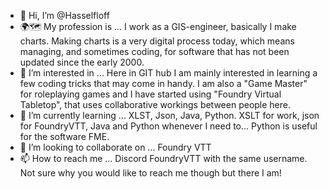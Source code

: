 - 👋 Hi, I’m @Hasselfloff
- 🌍🗺 My profession is ... I work as a GIS-engineer, basically I make charts. Making charts is a very digital process today, which means managing, and sometimes coding, for software that has not been updated since the early 2000.
- 👀 I’m interested in ... Here in GIT hub I am mainly interested in learning a few coding tricks that may come in handy. I am also a "Game Master" for roleplaying games and I have started using "Foundry Virtual Tabletop", that uses collaborative workings between people here. 
- 🌱 I’m currently learning ... XLST, Json, Java, Python. XSLT for work, json for FoundryVTT, Java and Python whenever I need to... Python is useful for the software FME.
- 💞️ I’m looking to collaborate on ... Foundry VTT
- 📫 How to reach me ... Discord FoundryVTT with the same username. Not sure why you would like to reach me though but there I am! 

<!---
Hasselfloff/Hasselfloff is a ✨ special ✨ repository because its `README.md` (this file) appears on your GitHub profile.
You can click the Preview link to take a look at your changes.
--->

